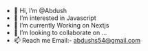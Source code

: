- 👋 Hi, I’m @Abdush
- 👀 I’m interested in Javascript
- 🌱 I’m currently Working on Nextjs
- 💞️ I’m looking to collaborate on ...
- 📫 Reach me  Email:- abdushs54@gmail.com


<!---
Abdush32/Abdush32 is a ✨ special ✨ repository because its `README.md` (this file) appears on your GitHub profile.
You can click the Preview link to take a look at your changes.
--->
